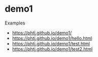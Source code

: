 # demo1

Examples

- https://phtj.github.io/demo1/
- https://phtj.github.io/demo1/hello.html
- https://phtj.github.io/demo1/test.html
- https://phtj.github.io/demo1/test2.html
